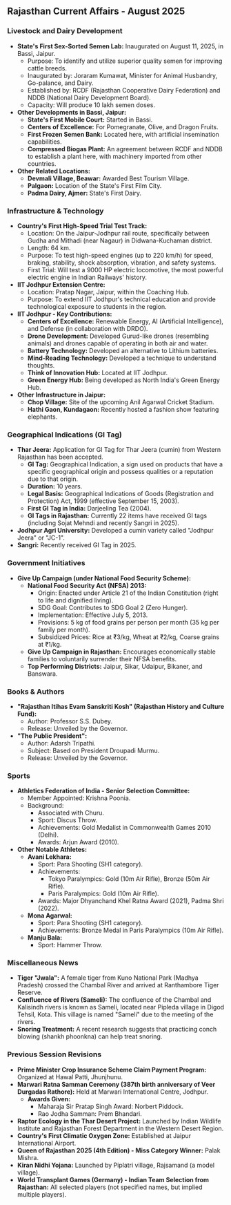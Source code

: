## Rajasthan Current Affairs - August 2025

### Livestock and Dairy Development
*   **State's First Sex-Sorted Semen Lab:** Inaugurated on August 11, 2025, in Bassi, Jaipur.
    *   Purpose: To identify and utilize superior quality semen for improving cattle breeds.
    *   Inaugurated by: Joraram Kumawat, Minister for Animal Husbandry, Go-palance, and Dairy.
    *   Established by: RCDF (Rajasthan Cooperative Dairy Federation) and NDDB (National Dairy Development Board).
    *   Capacity: Will produce 10 lakh semen doses.
*   **Other Developments in Bassi, Jaipur:**
    *   **State's First Mobile Court:** Started in Bassi.
    *   **Centers of Excellence:** For Pomegranate, Olive, and Dragon Fruits.
    *   **First Frozen Semen Bank:** Located here, with artificial insemination capabilities.
    *   **Compressed Biogas Plant:** An agreement between RCDF and NDDB to establish a plant here, with machinery imported from other countries.
*   **Other Related Locations:**
    *   **Devmali Village, Beawar:** Awarded Best Tourism Village.
    *   **Palgaon:** Location of the State's First Film City.
    *   **Padma Dairy, Ajmer:** State's First Dairy.

### Infrastructure & Technology
*   **Country's First High-Speed Trial Test Track:**
    *   Location: On the Jaipur-Jodhpur rail route, specifically between Gudha and Mithadi (near Nagaur) in Didwana-Kuchaman district.
    *   Length: 64 km.
    *   Purpose: To test high-speed engines (up to 220 km/h) for speed, braking, stability, shock absorption, vibration, and safety systems.
    *   First Trial: Will test a 9000 HP electric locomotive, the most powerful electric engine in Indian Railways' history.
*   **IIT Jodhpur Extension Centre:**
    *   Location: Pratap Nagar, Jaipur, within the Coaching Hub.
    *   Purpose: To extend IIT Jodhpur's technical education and provide technological exposure to students in the region.
*   **IIT Jodhpur - Key Contributions:**
    *   **Centers of Excellence:** Renewable Energy, AI (Artificial Intelligence), and Defense (in collaboration with DRDO).
    *   **Drone Development:** Developed Gurud-like drones (resembling animals) and drones capable of operating in both air and water.
    *   **Battery Technology:** Developed an alternative to Lithium batteries.
    *   **Mind-Reading Technology:** Developed a technique to understand thoughts.
    *   **Think of Innovation Hub:** Located at IIT Jodhpur.
    *   **Green Energy Hub:** Being developed as North India's Green Energy Hub.
*   **Other Infrastructure in Jaipur:**
    *   **Chop Village:** Site of the upcoming Anil Agarwal Cricket Stadium.
    *   **Hathi Gaon, Kundagaon:** Recently hosted a fashion show featuring elephants.

### Geographical Indications (GI Tag)
*   **Thar Jeera:** Application for GI Tag for Thar Jeera (cumin) from Western Rajasthan has been accepted.
    *   **GI Tag:** Geographical Indication, a sign used on products that have a specific geographical origin and possess qualities or a reputation due to that origin.
    *   **Duration:** 10 years.
    *   **Legal Basis:** Geographical Indications of Goods (Registration and Protection) Act, 1999 (effective September 15, 2003).
    *   **First GI Tag in India:** Darjeeling Tea (2004).
    *   **GI Tags in Rajasthan:** Currently 22 items have received GI tags (including Sojat Mehndi and recently Sangri in 2025).
*   **Jodhpur Agri University:** Developed a cumin variety called "Jodhpur Jeera" or "JC-1".
*   **Sangri:** Recently received GI Tag in 2025.

### Government Initiatives
*   **Give Up Campaign (under National Food Security Scheme):**
    *   **National Food Security Act (NFSA) 2013:**
        *   Origin: Enacted under Article 21 of the Indian Constitution (right to life and dignified living).
        *   SDG Goal: Contributes to SDG Goal 2 (Zero Hunger).
        *   Implementation: Effective July 5, 2013.
        *   Provisions: 5 kg of food grains per person per month (35 kg per family per month).
        *   Subsidized Prices: Rice at ₹3/kg, Wheat at ₹2/kg, Coarse grains at ₹1/kg.
    *   **Give Up Campaign in Rajasthan:** Encourages economically stable families to voluntarily surrender their NFSA benefits.
    *   **Top Performing Districts:** Jaipur, Sikar, Udaipur, Bikaner, and Banswara.

### Books & Authors
*   **"Rajasthan Itihas Evam Sanskriti Kosh" (Rajasthan History and Culture Fund):**
    *   Author: Professor S.S. Dubey.
    *   Release: Unveiled by the Governor.
*   **"The Public President":**
    *   Author: Adarsh Tripathi.
    *   Subject: Based on President Droupadi Murmu.
    *   Release: Unveiled by the Governor.

### Sports
*   **Athletics Federation of India - Senior Selection Committee:**
    *   Member Appointed: Krishna Poonia.
    *   Background:
        *   Associated with Churu.
        *   Sport: Discus Throw.
        *   Achievements: Gold Medalist in Commonwealth Games 2010 (Delhi).
        *   Awards: Arjun Award (2010).
*   **Other Notable Athletes:**
    *   **Avani Lekhara:**
        *   Sport: Para Shooting (SH1 category).
        *   Achievements:
            *   Tokyo Paralympics: Gold (10m Air Rifle), Bronze (50m Air Rifle).
            *   Paris Paralympics: Gold (10m Air Rifle).
        *   Awards: Major Dhyanchand Khel Ratna Award (2021), Padma Shri (2022).
    *   **Mona Agarwal:**
        *   Sport: Para Shooting (SH1 category).
        *   Achievements: Bronze Medal in Paris Paralympics (10m Air Rifle).
    *   **Manju Bala:**
        *   Sport: Hammer Throw.

### Miscellaneous News
*   **Tiger "Jwala":** A female tiger from Kuno National Park (Madhya Pradesh) crossed the Chambal River and arrived at Ranthambore Tiger Reserve.
*   **Confluence of Rivers (Sameli):** The confluence of the Chambal and Kalisindh rivers is known as Sameli, located near Pipleda village in Digod Tehsil, Kota. This village is named "Sameli" due to the meeting of the rivers.
*   **Snoring Treatment:** A recent research suggests that practicing conch blowing (shankh phoonkna) can help treat snoring.

### Previous Session Revisions
*   **Prime Minister Crop Insurance Scheme Claim Payment Program:** Organized at Hawal Patti, Jhunjhunu.
*   **Marwari Ratna Samman Ceremony (387th birth anniversary of Veer Durgadas Rathore):** Held at Marwari International Centre, Jodhpur.
    *   **Awards Given:**
        *   Maharaja Sir Pratap Singh Award: Norbert Piddock.
        *   Rao Jodha Samman: Prem Bhandari.
*   **Raptor Ecology in the Thar Desert Project:** Launched by Indian Wildlife Institute and Rajasthan Forest Department in the Western Desert Region.
*   **Country's First Climatic Oxygen Zone:** Established at Jaipur International Airport.
*   **Queen of Rajasthan 2025 (4th Edition) - Miss Category Winner:** Palak Mishra.
*   **Kiran Nidhi Yojana:** Launched by Piplatri village, Rajsamand (a model village).
*   **World Transplant Games (Germany) - Indian Team Selection from Rajasthan:** All selected players (not specified names, but implied multiple players).